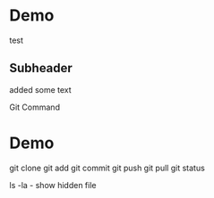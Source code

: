 # Demo

test

## Subheader

added some text


Git Command

# Demo

git clone
git add
git commit
git push
git pull
git status

ls -la - show hidden file
